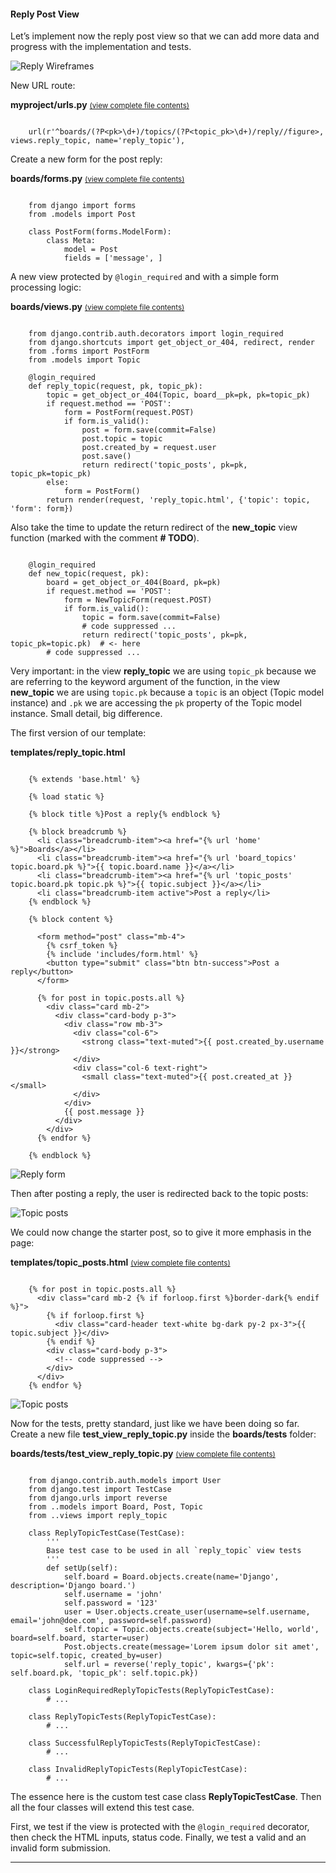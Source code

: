 #### Reply Post View

Let’s implement now the reply post view so that we can add more data and progress with the implementation and tests.

![Reply Wireframes](https://simpleisbetterthancomplex.com/media/series/beginners-guide/1.11/part-5/wireframe-reply.png)

New URL route:

**myproject/urls.py** <small>[(view complete file contents)](https://gist.github.com/vitorfs/71a5f9f39202edfbab9bacf11844548b#file-urls-py-L39)</small>

```

    url(r'^boards/(?P<pk>\d+)/topics/(?P<topic_pk>\d+)/reply//figure>, views.reply_topic, name='reply_topic'),

```

Create a new form for the post reply:

**boards/forms.py** <small>[(view complete file contents)](https://gist.github.com/vitorfs/3dd5ed2b3e27b4c12886e9426acf8fda#file-forms-py-L20)</small>

```

    from django import forms
    from .models import Post

    class PostForm(forms.ModelForm):
        class Meta:
            model = Post
            fields = ['message', ]

```

A new view protected by `@login_required` and with a simple form processing logic:

**boards/views.py** <small>[(view complete file contents)](https://gist.github.com/vitorfs/9e3811d9b11958b4106d99d9243efa71#file-views-py-L45)</small>

```

    from django.contrib.auth.decorators import login_required
    from django.shortcuts import get_object_or_404, redirect, render
    from .forms import PostForm
    from .models import Topic

    @login_required
    def reply_topic(request, pk, topic_pk):
        topic = get_object_or_404(Topic, board__pk=pk, pk=topic_pk)
        if request.method == 'POST':
            form = PostForm(request.POST)
            if form.is_valid():
                post = form.save(commit=False)
                post.topic = topic
                post.created_by = request.user
                post.save()
                return redirect('topic_posts', pk=pk, topic_pk=topic_pk)
        else:
            form = PostForm()
        return render(request, 'reply_topic.html', {'topic': topic, 'form': form})

```

Also take the time to update the return redirect of the **new_topic** view function (marked with the comment **# TODO**).

```

    @login_required
    def new_topic(request, pk):
        board = get_object_or_404(Board, pk=pk)
        if request.method == 'POST':
            form = NewTopicForm(request.POST)
            if form.is_valid():
                topic = form.save(commit=False)
                # code suppressed ...
                return redirect('topic_posts', pk=pk, topic_pk=topic.pk)  # <- here
        # code suppressed ...

```

Very important: in the view **reply_topic** we are using `topic_pk` because we are referring to the keyword argument of the function, in the view **new_topic** we are using `topic.pk` because a `topic` is an object (Topic model instance) and `.pk` we are accessing the `pk` property of the Topic model instance. Small detail, big difference.

The first version of our template:

**templates/reply_topic.html**

```

    {% extends 'base.html' %}

    {% load static %}

    {% block title %}Post a reply{% endblock %}

    {% block breadcrumb %}
      <li class="breadcrumb-item"><a href="{% url 'home' %}">Boards</a></li>
      <li class="breadcrumb-item"><a href="{% url 'board_topics' topic.board.pk %}">{{ topic.board.name }}</a></li>
      <li class="breadcrumb-item"><a href="{% url 'topic_posts' topic.board.pk topic.pk %}">{{ topic.subject }}</a></li>
      <li class="breadcrumb-item active">Post a reply</li>
    {% endblock %}

    {% block content %}

      <form method="post" class="mb-4">
        {% csrf_token %}
        {% include 'includes/form.html' %}
        <button type="submit" class="btn btn-success">Post a reply</button>
      </form>

      {% for post in topic.posts.all %}
        <div class="card mb-2">
          <div class="card-body p-3">
            <div class="row mb-3">
              <div class="col-6">
                <strong class="text-muted">{{ post.created_by.username }}</strong>
              </div>
              <div class="col-6 text-right">
                <small class="text-muted">{{ post.created_at }}</small>
              </div>
            </div>
            {{ post.message }}
          </div>
        </div>
      {% endfor %}

    {% endblock %}

```

![Reply form](https://simpleisbetterthancomplex.com/media/series/beginners-guide/1.11/part-5/reply.png)

Then after posting a reply, the user is redirected back to the topic posts:

![Topic posts](https://simpleisbetterthancomplex.com/media/series/beginners-guide/1.11/part-5/posts-3.png)

We could now change the starter post, so to give it more emphasis in the page:

**templates/topic_posts.html** <small>[(view complete file contents)](https://gist.github.com/vitorfs/3e4ad94ac3ae9d72194af4006d4aeaff#file-topic_posts-html-L20)</small>

```

    {% for post in topic.posts.all %}
      <div class="card mb-2 {% if forloop.first %}border-dark{% endif %}">
        {% if forloop.first %}
          <div class="card-header text-white bg-dark py-2 px-3">{{ topic.subject }}</div>
        {% endif %}
        <div class="card-body p-3">
          <!-- code suppressed -->
        </div>
      </div>
    {% endfor %}

```

![Topic posts](https://simpleisbetterthancomplex.com/media/series/beginners-guide/1.11/part-5/posts-4.png)

Now for the tests, pretty standard, just like we have been doing so far. Create a new file **test_view_reply_topic.py** inside the **boards/tests** folder:

**boards/tests/test_view_reply_topic.py** <small>[(view complete file contents)](https://gist.github.com/vitorfs/7148fcb95075fb6641e638214b751cf1)</small>

```

    from django.contrib.auth.models import User
    from django.test import TestCase
    from django.urls import reverse
    from ..models import Board, Post, Topic
    from ..views import reply_topic

    class ReplyTopicTestCase(TestCase):
        '''
        Base test case to be used in all `reply_topic` view tests
        '''
        def setUp(self):
            self.board = Board.objects.create(name='Django', description='Django board.')
            self.username = 'john'
            self.password = '123'
            user = User.objects.create_user(username=self.username, email='john@doe.com', password=self.password)
            self.topic = Topic.objects.create(subject='Hello, world', board=self.board, starter=user)
            Post.objects.create(message='Lorem ipsum dolor sit amet', topic=self.topic, created_by=user)
            self.url = reverse('reply_topic', kwargs={'pk': self.board.pk, 'topic_pk': self.topic.pk})

    class LoginRequiredReplyTopicTests(ReplyTopicTestCase):
        # ...

    class ReplyTopicTests(ReplyTopicTestCase):
        # ...

    class SuccessfulReplyTopicTests(ReplyTopicTestCase):
        # ...

    class InvalidReplyTopicTests(ReplyTopicTestCase):
        # ...

```

The essence here is the custom test case class **ReplyTopicTestCase**. Then all the four classes will extend this test case.

First, we test if the view is protected with the `@login_required` decorator, then check the HTML inputs, status code. Finally, we test a valid and an invalid form submission.

* * *